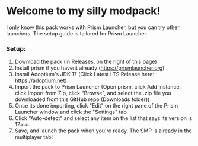 # Welcome to my silly modpack!
I only know this pack works with Prism Launcher, but you can try other launchers. The setup guide is tailored for Prism Launcher.
### Setup:
1. Download the pack (in Releases, on the right of this page)
2. Install prism if you havent already (https://prismlauncher.org)
3. Install Adoptium's JDK 17 (Click Latest LTS Release here: https://adoptium.net)
4. Import the pack to Prism Launcher (Open prism, click Add Instance, click Import from Zip, click "Browse", and select the .zip file you downloaded from this GitHub repo (Downloads folder))
5. Once its done importing, click "Edit" on the right pane of the Prism Launcher window and click the "Settings" tab
6. Click "Auto-detect" and select any item on the list that says its version is 17.x.x.
7. Save, and launch the pack when you're ready. The SMP is already in the multiplayer tab!

